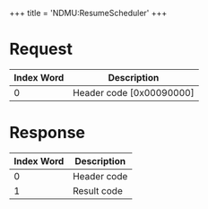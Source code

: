 +++
title = 'NDMU:ResumeScheduler'
+++

# Request

| Index Word | Description                |
|------------|----------------------------|
| 0          | Header code \[0x00090000\] |

# Response

| Index Word | Description |
|------------|-------------|
| 0          | Header code |
| 1          | Result code |